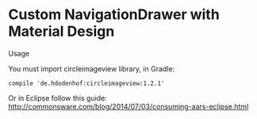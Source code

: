 # Custom NavigationDrawer with Material Design

Usage

You must import circleimageview library, in Gradle:

    compile 'de.hdodenhof:circleimageview:1.2.1'
    
    
 Or in Eclipse follow this guide: http://commonsware.com/blog/2014/07/03/consuming-aars-eclipse.html

